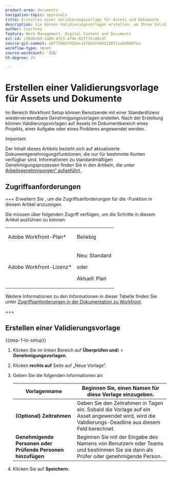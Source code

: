 ```yaml
---
product-area: documents
navigation-topic: approvals
title: Erstellen einer Validierungsvorlage für Assets und Dokumente
description: Sie können Validierungsvorlagen erstellen, um Ihren Validierungsprozess zu optimieren.
author: Courtney
feature: Work Management, Digital Content and Documents
exl-id: c18d6c6d-1a09-47c5-af4e-027f7cc48cd7
source-git-commit: a077266bf91beca1fb6a7a841220f11ebd6687ea
workflow-type: tm+mt
source-wordcount: '226'
ht-degree: 2%

---
```


# Erstellen einer Validierungsvorlage für Assets und Dokumente

Im Bereich Workfront Setup können Benutzende mit einer Standardlizenz wiederverwendbare Genehmigungsvorlagen erstellen. Nach der Erstellung können Validierungsvorlagen auf Assets im Dokumentbereich eines Projekts, einer Aufgabe oder eines Problems angewendet werden.

>[!IMPORTANT]
>
>Der Inhalt dieses Artikels bezieht sich auf aktualisierte Dokumentgenehmigungsfunktionen, die nur für bestimmte Konten verfügbar sind. Informationen zu standardmäßigen Genehmigungsprozessen finden Sie in den Artikeln, die unter [Arbeitsgenehmigungen“ aufgeführt ](/help/quicksilver/review-and-approve-work/manage-approvals/manage-approvals.md).

## Zugriffsanforderungen

+++ Erweitern Sie , um die Zugriffsanforderungen für die -Funktion in diesem Artikel anzuzeigen.

Sie müssen über folgenden Zugriff verfügen, um die Schritte in diesem Artikel ausführen zu können:

<table style="table-layout:auto"> 
 <col> 
 <col> 
 <tbody> 
  <tr> 
   <td role="rowheader">Adobe Workfront-Plan*</td> 
   <td> <p>Beliebig</p> </td> 
  </tr> 
  <tr> 
   <td role="rowheader">Adobe Workfront-Lizenz*</td> 
   <td> <p>Neu: Standard</p> 
   <p>oder</p>
   <p>Aktuell: Plan</p>
   </td> 
  </tr> 
 </tbody> 
</table>

Weitere Informationen zu den Informationen in dieser Tabelle finden Sie unter [Zugriffsanforderungen in der Dokumentation zu Workfront](/help/quicksilver/administration-and-setup/add-users/access-levels-and-object-permissions/access-level-requirements-in-documentation.md).

+++

## Erstellen einer Validierungsvorlage

{{step-1-to-setup}}

1. Klicken Sie im linken Bereich auf **Überprüfen und**) > **Genehmigungsvorlagen**.
1. Klicken **rechts auf** Seite auf „Neue Vorlage“.
1. Geben Sie die folgenden Informationen an:

   | Vorlagenname | Beginnen Sie, einen Namen für diese Vorlage einzugeben. |
   |----------------------------|---|
   | **(Optional) Zeitrahmen** | Geben Sie den Zeitrahmen in Tagen ein. Sobald die Vorlage auf ein Asset angewendet wird, wird die Validierungs-Deadline aus diesem Feld berechnet. |
   | **Genehmigende Personen oder Prüfende Personen hinzufügen** | Beginnen Sie mit der Eingabe des Namens von Benutzern oder Teams und bestimmen Sie sie dann als Prüfer oder genehmigende Person. |

1. Klicken Sie auf **Speichern**.






<!-- Once a template is created, it can be applied to assets sent from Frame.io to begin the formal review and approval process in Workfront.
![](assets/assign-template.png)-->

